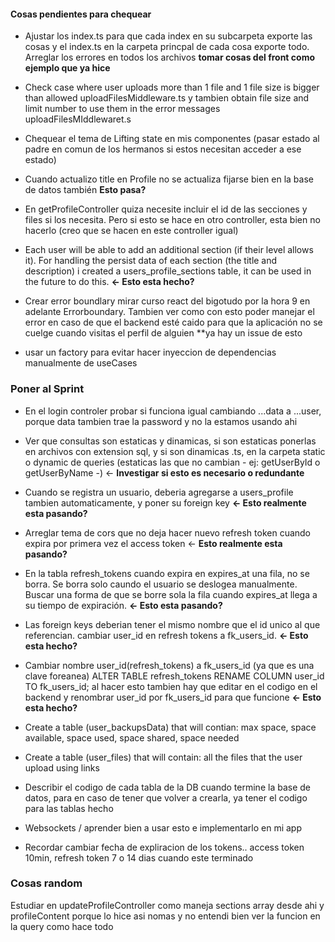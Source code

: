 #### Cosas pendientes para chequear

-  Ajustar los index.ts para que cada index en su subcarpeta exporte las cosas y el index.ts en la carpeta princpal de cada cosa exporte todo. Arreglar los errores en todos los archivos **tomar cosas del front como ejemplo que ya hice**

-  Check case where user uploads more than 1 file and 1 file size is bigger than allowed uploadFilesMiddleware.ts y tambien obtain file size and limit number to use them in the error messages uploadFilesMIddlewaret.s

-  Chequear el tema de Lifting state en mis componentes (pasar estado al padre en comun de los hermanos si estos necesitan acceder a ese estado)

-  Cuando actualizo title en Profile no se actualiza fijarse bien en la base de datos también **Esto pasa?**

-  En getProfileController quiza necesite incluir el id de las secciones y files si los necesita. Pero si esto se hace en otro controller, esta bien no hacerlo (creo que se hacen en este controller igual)

-  Each user will be able to add an additional section (if their level allows it). For handling the persist data of each section (the title and description) i created a users_profile_sections table, it can be used in the future to do this. **<- Esto esta hecho?**

-  Crear error boundlary mirar curso react del bigotudo por la hora 9 en adelante Errorboundary. Tambien ver como con esto poder manejar el error en caso de que el backend esté caido para que la aplicación no se cuelge cuando visitas el perfil de alguien **ya hay un issue de esto

- usar un factory para evitar hacer inyeccion de dependencias manualmente de useCases
###  Poner al Sprint

-  En el login controler probar si funciona igual cambiando ...data a ...user, porque data tambien trae la password y no la estamos usando ahi

-  Ver que consultas son estaticas y dinamicas, si son estaticas ponerlas en archivos con extension sql, y si son dinamicas .ts, en la carpeta static o dynamic de queries (estaticas las que no cambian - ej: getUserById o getUserByName -) <- **Investigar si esto es necesario o redundante**

-  Cuando se registra un usuario, deberia agregarse a users_profile tambien automaticamente, y poner su foreign key **<- Esto realmente esta pasando?**

-  Arreglar tema de cors que no deja hacer nuevo refresh token cuando expira por primera vez el access token <- **Esto realmente esta pasando?**

-  En la tabla refresh_tokens cuando expira en expires_at una fila, no se borra. Se borra solo caundo el usuario se deslogea manualmente. Buscar una forma de que se borre sola la fila cuando expires_at llega a su tiempo de expiración. **<- Esto esta pasando?**

-  Las foreign keys deberian tener el mismo nombre que el id unico al que referencian. cambiar user_id en refresh tokens a fk_users_id. **<- Esto esta hecho?**

-  Cambiar nombre user_id(refresh_tokens) a fk_users_id (ya que es una clave foreanea)
	ALTER TABLE refresh_tokens 
	RENAME COLUMN user_id TO fk_users_id;
	al hacer esto tambien hay que editar en el codigo en el backend y renombrar user_id por fk_users_id para que funcione **<- Esto esta hecho?**

-  Create a table (user_backupsData) that will contian:  max space, space available, space used,         space shared, space needed

-  Create a table (user_files) that will contain: all the files that the user upload using links 

-  Describir el codigo de cada tabla de la DB cuando termine la base de datos, para en caso de tener que volver a crearla, ya tener el codigo para las tablas hecho

-  Websockets / aprender bien a usar esto e implementarlo en mi app

-  Recordar cambiar fecha de expliracion de los tokens.. access token 10min, refresh token 7 o 14 dias cuando este terminado

### Cosas random
Estudiar en updateProfileController como maneja sections array desde ahi y profileContent porque lo hice asi nomas y no entendi bien ver la funcion en la query como hace todo
